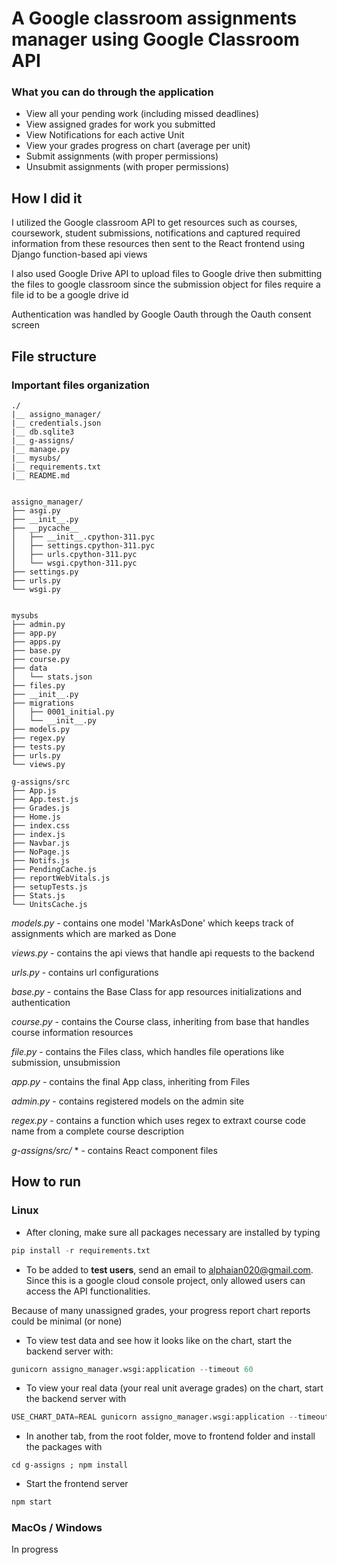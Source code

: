 # A Google classroom assignments manager using Google Classroom API

### What you can do through the application
+ View all your pending work (including missed deadlines)
+ View assigned grades for work you submitted
+ View Notifications for each active Unit
+ View your grades progress on chart (average per unit)
+ Submit assignments (with proper permissions)
+ Unsubmit assignments (with proper permissions)

## How I did it
I utilized the Google classroom API to get resources such as courses, coursework, student submissions, notifications and captured required information from these resources then sent to the React frontend using Django function-based api views

I also used Google Drive API to upload files to Google drive then submitting the files to google classroom since the submission object for files require a file id to be a google drive id

Authentication was handled by Google Oauth through the Oauth consent screen

## File structure
### Important files organization

    ./
    |__ assigno_manager/
    |__ credentials.json
    |__ db.sqlite3
    |__ g-assigns/
    |__ manage.py
    |__ mysubs/
    |__ requirements.txt
    |__ README.md


    assigno_manager/
    ├── asgi.py
    ├── __init__.py
    ├── __pycache__
    │   ├── __init__.cpython-311.pyc
    │   ├── settings.cpython-311.pyc
    │   ├── urls.cpython-311.pyc
    │   └── wsgi.cpython-311.pyc
    ├── settings.py
    ├── urls.py
    └── wsgi.py


    mysubs
    ├── admin.py
    ├── app.py
    ├── apps.py
    ├── base.py
    ├── course.py
    ├── data
    │   └── stats.json
    ├── files.py
    ├── __init__.py
    ├── migrations
    │   ├── 0001_initial.py
    │   └── __init__.py
    ├── models.py
    ├── regex.py
    ├── tests.py
    ├── urls.py
    └── views.py

    g-assigns/src
    ├── App.js
    ├── App.test.js
    ├── Grades.js
    ├── Home.js
    ├── index.css
    ├── index.js
    ├── Navbar.js
    ├── NoPage.js
    ├── Notifs.js
    ├── PendingCache.js
    ├── reportWebVitals.js
    ├── setupTests.js
    ├── Stats.js
    └── UnitsCache.js


*models.py* - contains one model 'MarkAsDone' which keeps track of assignments which are marked as Done

*views.py* - contains the api views that handle api requests to the backend

*urls.py* - contains url configurations

*base.py* - contains the Base Class for app resources initializations and authentication

*course.py* - contains the Course class, inheriting from base that handles course information resources

*file.py* - contains the Files class, which handles file operations like submission, unsubmission

*app.py* - contains the final App class, inheriting from Files

*admin.py* - contains registered models on the admin site

*regex.py* - contains a function which uses regex to extraxt course code name from a complete course description

*g-assigns/src/* * - contains React component files

## How to run
### Linux
- After cloning, make sure all packages necessary are installed by typing
```python
pip install -r requirements.txt
```
- To be added to **test users**, send an email to alphaian020@gmail.com. Since this is a google cloud console project, only allowed users can access the API functionalities.

Because of many unassigned grades, your progress report chart reports could be minimal (or none)
- To view test data and see how it looks like on the chart, start the backend server with:
```python
gunicorn assigno_manager.wsgi:application --timeout 60
```

- To view your real data (your real unit average grades) on the chart, start the backend server with
```python
USE_CHART_DATA=REAL gunicorn assigno_manager.wsgi:application --timeout 60
```

- In another tab, from the root folder, move to frontend folder and install the packages with
```
cd g-assigns ; npm install
```
- Start the frontend server
```python
npm start
```

### MacOs / Windows
In progress
